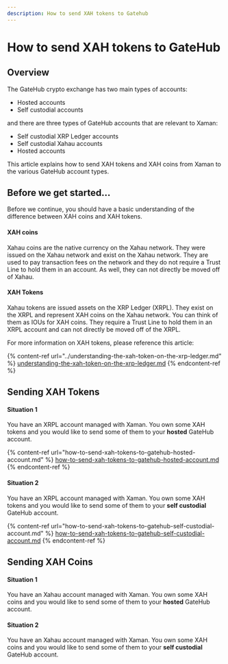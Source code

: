 ```yaml
---
description: How to send XAH tokens to Gatehub
---
```


# How to send XAH tokens to GateHub

## Overview

The GateHub crypto exchange has two main types of accounts:

* Hosted accounts
* Self custodial accounts

and there are three types of GateHub accounts that are relevant to Xaman:

* Self custodial XRP Ledger accounts
* Self custodial Xahau accounts
* Hosted accounts

This article explains how to send XAH tokens and XAH coins from Xaman to the various GateHub account types.

## Before we get started...

Before we continue, you should have a basic understanding of the difference between XAH coins and XAH tokens.

#### XAH coins

Xahau coins are the native currency on the Xahau network. They were issued on the Xahau network and exist on the Xahau network. They are used to pay transaction fees on the network and they do not require a Trust Line to hold them in an account. As well, they can not directly be moved off of Xahau.

#### XAH Tokens

Xahau tokens are issued assets on the XRP Ledger (XRPL).  They exist on the XRPL and represent XAH coins on the Xahau network. You can think of them as IOUs for XAH coins. They require a Trust Line to hold them in an XRPL account and can not directly be moved off of the XRPL.

For more information on XAH tokens, please reference this article:

{% content-ref url="../understanding-the-xah-token-on-the-xrp-ledger.md" %}
[understanding-the-xah-token-on-the-xrp-ledger.md](../understanding-the-xah-token-on-the-xrp-ledger.md)
{% endcontent-ref %}

## Sending XAH Tokens

#### Situation 1

You have an XRPL account managed with Xaman. You own some XAH tokens and you would like to send some of them to your **hosted** GateHub account.

{% content-ref url="how-to-send-xah-tokens-to-gatehub-hosted-account.md" %}
[how-to-send-xah-tokens-to-gatehub-hosted-account.md](how-to-send-xah-tokens-to-gatehub-hosted-account.md)
{% endcontent-ref %}

#### Situation 2

You have an XRPL account managed with Xaman. You own some XAH tokens and you would like to send some of them to your **self custodial** GateHub account.

{% content-ref url="how-to-send-xah-tokens-to-gatehub-self-custodial-account.md" %}
[how-to-send-xah-tokens-to-gatehub-self-custodial-account.md](how-to-send-xah-tokens-to-gatehub-self-custodial-account.md)
{% endcontent-ref %}

## Sending XAH Coins

#### Situation 1

You have an Xahau account managed with Xaman. You own some XAH coins and you would like to send some of them to your **hosted** GateHub account.

#### Situation 2

You have an Xahau account managed with Xaman. You own some XAH coins and you would like to send some of them to your **self custodial** GateHub account.
